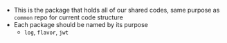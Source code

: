 - This is the package that holds all of our shared codes, same purpose as
  `common` repo for current code structure
- Each package should be named by its purpose
  - `log`, `flavor`, `jwt`

